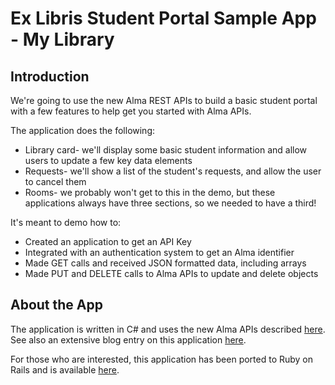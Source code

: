 Ex Libris Student Portal Sample App - My Library
================================================

Introduction
------------

We're going to use the new Alma REST APIs to build a basic student portal with a few features to help get you started with Alma APIs.

The application does the following:
* Library card- we'll display some basic student information and allow users to update a few key data elements
* Requests- we'll show a list of the student's requests, and allow the user to cancel them
* Rooms- we probably won't get to this in the demo, but these applications always have three sections, so we needed to have a third!

It's meant to demo how to:
* Created an application to get an API Key
* Integrated with an authentication system to get an Alma identifier
* Made GET calls and received JSON formatted data, including arrays
* Made PUT and DELETE calls to Alma APIs to update and delete objects

About the App
-------------
The application is written in C# and uses the new Alma APIs described [here](https://developers.exlibrisgroup.com/alma/apis). See also an extensive blog entry on this application [here](https://developers.exlibrisgroup.com/blog/Creating-a-Student-Portal-with-the-New-Alma-APIs). 

For those who are interested, this application has been ported to Ruby on Rails and is available [here](https://github.com/jweisman/my-alma-rails-library).
